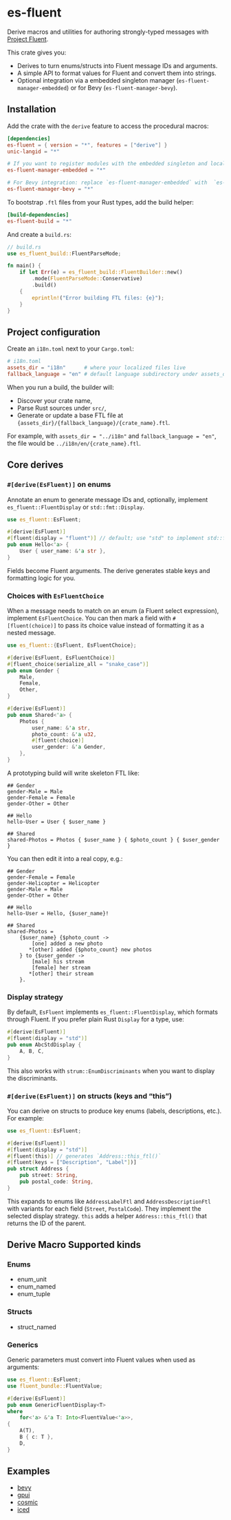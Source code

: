 # es-fluent

Derive macros and utilities for authoring strongly-typed messages with [Project Fluent](https://projectfluent.org/).

This crate gives you:
- Derives to turn enums/structs into Fluent message IDs and arguments.
- A simple API to format values for Fluent and convert them into strings.
- Optional integration via a embedded singleton manager (`es-fluent-manager-embedded`) or for Bevy (`es-fluent-manager-bevy`).

## Installation

Add the crate with the `derive` feature to access the procedural macros:

```toml
[dependencies]
es-fluent = { version = "*", features = ["derive"] }
unic-langid = "*"

# If you want to register modules with the embedded singleton and localize at runtime:
es-fluent-manager-embedded = "*"

# For Bevy integration: replace `es-fluent-manager-embedded` with  `es-fluent-manager-bevy`
es-fluent-manager-bevy = "*"
```

To bootstrap `.ftl` files from your Rust types, add the build helper:

```toml
[build-dependencies]
es-fluent-build = "*"
```

And create a `build.rs`:

```rs
// build.rs
use es_fluent_build::FluentParseMode;

fn main() {
    if let Err(e) = es_fluent_build::FluentBuilder::new()
        .mode(FluentParseMode::Conservative)
        .build()
    {
        eprintln!("Error building FTL files: {e}");
    }
}
```

## Project configuration

Create an `i18n.toml` next to your `Cargo.toml`:

```toml
# i18n.toml
assets_dir = "i18n"      # where your localized files live
fallback_language = "en" # default language subdirectory under assets_dir
```

When you run a build, the builder will:
- Discover your crate name,
- Parse Rust sources under `src/`,
- Generate or update a base FTL file at `{assets_dir}/{fallback_language}/{crate_name}.ftl`.

For example, with `assets_dir = "../i18n"` and `fallback_language = "en"`, the file would be `../i18n/en/{crate_name}.ftl`.

## Core derives

### `#[derive(EsFluent)]` on enums

Annotate an enum to generate message IDs and, optionally, implement `es_fluent::FluentDisplay` or `std::fmt::Display`.

```rs
use es_fluent::EsFluent;

#[derive(EsFluent)]
#[fluent(display = "fluent")] // default; use "std" to implement std::fmt::Display
pub enum Hello<'a> {
    User { user_name: &'a str },
}
```

Fields become Fluent arguments. The derive generates stable keys and formatting logic for you.

### Choices with `EsFluentChoice`

When a message needs to match on an enum (a Fluent select expression), implement `EsFluentChoice`. You can then mark a field with `#[fluent(choice)]` to pass its choice value instead of formatting it as a nested message.

```rs
use es_fluent::{EsFluent, EsFluentChoice};

#[derive(EsFluent, EsFluentChoice)]
#[fluent_choice(serialize_all = "snake_case")]
pub enum Gender {
    Male,
    Female,
    Other,
}

#[derive(EsFluent)]
pub enum Shared<'a> {
    Photos {
        user_name: &'a str,
        photo_count: &'a u32,
        #[fluent(choice)]
        user_gender: &'a Gender,
    },
}
```

A prototyping build will write skeleton FTL like:

```ftl
## Gender
gender-Male = Male
gender-Female = Female
gender-Other = Other

## Hello
hello-User = User { $user_name }

## Shared
shared-Photos = Photos { $user_name } { $photo_count } { $user_gender }
```

You can then edit it into a real copy, e.g.:

```ftl
## Gender
gender-Female = Female
gender-Helicopter = Helicopter
gender-Male = Male
gender-Other = Other

## Hello
hello-User = Hello, {$user_name}!

## Shared
shared-Photos =
    {$user_name} {$photo_count ->
        [one] added a new photo
       *[other] added {$photo_count} new photos
    } to {$user_gender ->
        [male] his stream
        [female] her stream
       *[other] their stream
    }.
```

### Display strategy

By default, `EsFluent` implements `es_fluent::FluentDisplay`, which formats through Fluent. If you prefer plain Rust `Display` for a type, use:

```rs
#[derive(EsFluent)]
#[fluent(display = "std")]
pub enum AbcStdDisplay {
    A, B, C,
}
```

This also works with `strum::EnumDiscriminants` when you want to display the discriminants.

### `#[derive(EsFluent)]` on structs (keys and “this”)

You can derive on structs to produce key enums (labels, descriptions, etc.). For example:

```rs
use es_fluent::EsFluent;

#[derive(EsFluent)]
#[fluent(display = "std")]
#[fluent(this)] // generates `Address::this_ftl()`
#[fluent(keys = ["Description", "Label"])]
pub struct Address {
    pub street: String,
    pub postal_code: String,
}
```

This expands to enums like `AddressLabelFtl` and `AddressDescriptionFtl` with variants for each field (`Street`, `PostalCode`). They implement the selected display strategy. `this` adds a helper `Address::this_ftl()` that returns the ID of the parent.

## Derive Macro Supported kinds

### Enums

- enum_unit
- enum_named
- enum_tuple

### Structs

- struct_named

### Generics

Generic parameters must convert into Fluent values when used as arguments:

```rs
use es_fluent::EsFluent;
use fluent_bundle::FluentValue;

#[derive(EsFluent)]
pub enum GenericFluentDisplay<T>
where
    for<'a> &'a T: Into<FluentValue<'a>>,
{
    A(T),
    B { c: T },
    D,
}
```

## Examples
- [bevy](../../examples/bevy-example)
- [gpui](../../examples/gpui-example)
- [cosmic](../../examples/cosmic-example)
- [iced](../../examples/iced-example)
